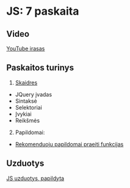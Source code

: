 # JS: 7 paskaita

## Video

[YouTube irasas](https://youtu.be/UkO-4964x8k)

## Paskaitos turinys

1. [Skaidres](https://github.com/zigmantasvcs/20180329VCSWEBVAKARINIAI/blob/master/skaidres/paskaita-8.pdf)

* JQuery įvadas
* Sintaksė
* Selektoriai
* Įvykiai
* Reikšmės

2. Papildomai:
* [Rekomenduoju papildomai praeiti funkcijas](http://api.jquery.com/)

## Uzduotys

[JS uzduotys, papildyta](http://www.codingschoolprojektai.lt/tmp/zigmantas/20180329VCSWEBVAKARINIAI/homeworks/js/)